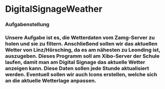 <h1>DigitalSignageWeather</h1>
<h3>Aufgabenstellung<h3>
<p>Unsere Aufgabe ist es, die Wetterdaten vom Zamg-Server zu holen und sie zu filtern. Anschließend sollen wir das aktuellen Wetter von Linz/Hörsching, da es am nähesten zu Leonding ist, auszugeben. Dieses Programm soll am Xibo-Server der Schule laufen, damit man am Digital Signage das aktuelle Wetter anzeigen kann. Diese Daten sollen jede Stunde aktualisiert werden. Eventuell sollen wir auch Icons erstellen, welche sich an die aktuelle Wetterlage anpassen.</p>
